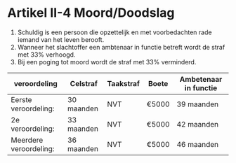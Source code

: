 # Artikel II-4 Moord/Doodslag

1. Schuldig is een persoon die opzettelijk en met voorbedachten rade iemand van het leven berooft.
2. Wanneer het slachtoffer een ambtenaar in functie betreft wordt de straf met 33% verhoogd.
3. Bij een poging tot moord wordt de straf met 33% verminderd.

| veroordeling| Celstraf    | Taakstraf                     | Boete | Ambetenaar in functie
| ----------- | -------------| ------------------------------------ | ------------ | --------|
| Eerste veroordeling:|   30 maanden    | NVT  | €5000  | 39 maanden |
| 2e veroordeling:     | 33 maanden | NVT | €5000  | 42 maanden |
| Meerdere veroordeling:|  36 maanden | NVT | €5000  | 46 maanden |